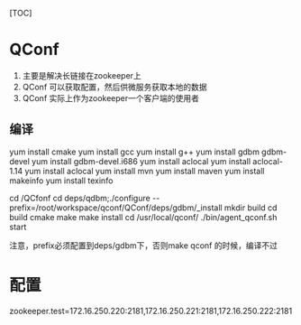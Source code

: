 [TOC]

# QConf
1. 主要是解决长链接在zookeeper上
2. QConf 可以获取配置，然后供微服务获取本地的数据
3. QConf 实际上作为zookeeper一个客户端的使用者

## 编译
yum install cmake
yum install gcc
yum install g++
yum install gdbm gdbm-devel
yum install gdbm-devel.i686 
yum install aclocal
yum install aclocal-1.14
yum install aclocal
yum install mvn
yum install maven
yum install makeinfo
yum install texinfo

  cd /QCfonf
  cd deps/qdbm;./configure --prefix=/root/workspace/qconf/QConf/deps/gdbm/_install
  mkdir build
  cd build
  cmake
  make
  make install
  cd /usr/local/qconf/
  ./bin/agent_qconf.sh start

  注意，prefix必须配置到deps/gdbm下，否则make qconf 的时候，编译不过



# 配置
  zookeeper.test=172.16.250.220:2181,172.16.250.221:2181,172.16.250.222:2181

